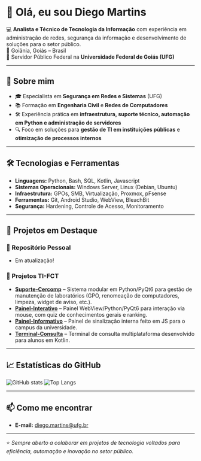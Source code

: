 # 👋 Olá, eu sou Diego Martins

💻 **Analista e Técnico de Tecnologia da Informação** com experiência em administração de redes, segurança da informação e desenvolvimento de soluções para o setor público.  
📍 Goiânia, Goiás – Brasil  
🎯 Servidor Público Federal na **Universidade Federal de Goiás (UFG)**

---

## 🚀 Sobre mim
- 🎓 Especialista em **Segurança em Redes e Sistemas** (UFG)
- 📚 Formação em **Engenharia Civil** e **Redes de Computadores**
- 🛠 Experiência prática em **infraestrutura, suporte técnico, automação em Python e administração de servidores**
- 🔍 Foco em soluções para **gestão de TI em instituições públicas** e **otimização de processos internos**

---

## 🛠 Tecnologias e Ferramentas
- **Linguagens:** Python, Bash, SQL, Kotlin, Javascript
- **Sistemas Operacionais:** Windows Server, Linux (Debian, Ubuntu)
- **Infraestrutura:** GPOs, SMB, Virtualização, Proxmox, pFsense
- **Ferramentas:** Git, Android Studio, WebView, BleachBit
- **Segurança:** Hardening, Controle de Acesso, Monitoramento

---

## 📂 Projetos em Destaque

### 🔹 Repositório Pessoal
- Em atualização!

### 🔹 Projetos TI-FCT
- **[Suporte-Cercomp](#)** – Sistema modular em Python/PyQt6 para gestão de manutenção de laboratórios (GPO, renomeação de computadores, limpeza, widget de aviso, etc.).
- **[Painel-Interativo](#)** – Painel WebView/Python/PyQt6 para interação via mouse, com quiz de conhecimentos gerais e ranking.
- **[Painel-Informativo](#)** – Painel de sinalização interna feito em JS para o campus da universidade.
- **[Terminal-Consulta](#)** – Terminal de consulta multiplataforma desenvolvido para alunos em Kotlin.

---

## 📈 Estatísticas do GitHub
![GitHub stats](https://github-readme-stats.vercel.app/api?username=diegogyn&show_icons=true&theme=radical)
![Top Langs](https://github-readme-stats.vercel.app/api/top-langs/?username=diegogyn&layout=compact&theme=radical)

---

## 📫 Como me encontrar
- **E-mail:** diego.martins@ufg.br

---

⭐ *Sempre aberto a colaborar em projetos de tecnologia voltados para eficiência, automação e inovação no setor público.*

